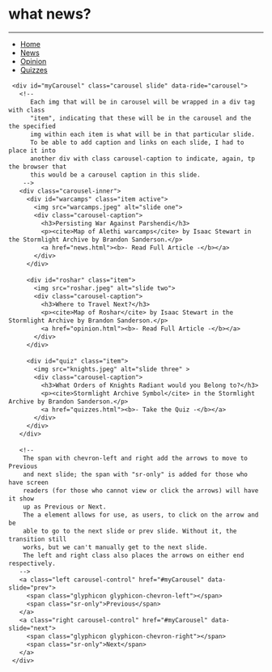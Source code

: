 <!-- -->
<!DOCTYPE html>
<html>
  <head>
    <meta charset="UTF-8">
    <title>Home</title>
    <link rel="stylesheet" href="home.css" type="text/css">
    <link rel="stylesheet" href="https://maxcdn.bootstrapcdn.com/bootstrap/3.4.1/css/bootstrap.min.css">
    <script src="https://ajax.googleapis.com/ajax/libs/jquery/3.5.1/jquery.min.js"></script>
    <script src="https://maxcdn.bootstrapcdn.com/bootstrap/3.4.1/js/bootstrap.min.js"></script>
  </head>
  <body>
    <!--
      Referenced How To W3 school to figure out how to set up navigation background
        https://www.w3schools.com/howto/howto_js_topnav.asp
      Found <hr /> to insert that thin line divide
        https://www.w3schools.com/howto/howto_css_portfolio_gallery.asp
    -->
    <h1 class="title">what news?</h1>
    <hr />
    <nav>
      <ul>
        <li><a href="index.html">Home</a></li>
        <li><a href="news.html">News</a></li>
        <li><a href="opinion.html">Opinion</a></li>
        <li><a href="quizzes.html">Quizzes</a></li>
      </ul>
    </nav>
    <!--
      Used Bootstrap carousel for the carousel requirement.
      Referenced and used code provided on Bootstrap W3 school
        https://www.w3schools.com/bootstrap/bootstrap_carousel.asp
      Referenced: https://getbootstrap.com/docs/4.0/components/carousel/
        Mainly to find another site that explained the way bootstrap carousel works.
    -->
    <!--
      Creates a div with a unique id for this carousel. This is useful especially
      if I decided to have more than one carousel.
      class 'carousel' specifies that this contains a carousel and slide brings
      in the sliding aspect that is provided. 'data-ride' allows for the animation
      of the Slide start when page loads.
      Note: I had to keep myCarousel as the id because I realized if I changed
      it, it disabled the manual transition..
     -->

     <div id="myCarousel" class="carousel slide" data-ride="carousel">
       <!--
          Each img that will be in carousel will be wrapped in a div tag with class
          "item", indicating that these will be in the carousel and the the specified
          img within each item is what will be in that particular slide.
          To be able to add caption and links on each slide, I had to place it into
          another div with class carousel-caption to indicate, again, tp the browser that
          this would be a carousel caption in this slide.
        -->
       <div class="carousel-inner">
         <div id="warcamps" class="item active">
           <img src="warcamps.jpeg" alt="slide one">
           <div class="carousel-caption">
             <h3>Persisting War Against Parshendi</h3>
             <p><cite>Map of Alethi warcamps</cite> by Isaac Stewart in the Stormlight Archive by Brandon Sanderson.</p>
             <a href="news.html"><b>- Read Full Article -</b></a>
           </div>
         </div>

         <div id="roshar" class="item">
           <img src="roshar.jpeg" alt="slide two">
           <div class="carousel-caption">
             <h3>Where to Travel Next?</h3>
             <p><cite>Map of Roshar</cite> by Isaac Stewart in the Stormlight Archive by Brandon Sanderson.</p>
             <a href="opinion.html"><b>- Read Full Article -</b></a>
           </div>
         </div>

         <div id="quiz" class="item">
           <img src="knights.jpeg" alt="slide three" >
           <div class="carousel-caption">
             <h3>What Orders of Knights Radiant would you Belong to?</h3>
             <p><cite>Stormlight Archive Symbol</cite> in the Stormlight Archive by Brandon Sanderson.</p>
             <a href="quizzes.html"><b>- Take the Quiz -</b></a>
           </div>
         </div>
       </div>

       <!--
        The span with chevron-left and right add the arrows to move to Previous
        and next slide; the span with "sr-only" is added for those who have screen
        readers (for those who cannot view or click the arrows) will have it show
        up as Previous or Next.
        The a element allows for use, as users, to click on the arrow and be
        able to go to the next slide or prev slide. Without it, the transition still
        works, but we can't manually get to the next slide.
        The left and right class also places the arrows on either end respectively.
       -->
       <a class="left carousel-control" href="#myCarousel" data-slide="prev">
         <span class="glyphicon glyphicon-chevron-left"></span>
         <span class="sr-only">Previous</span>
       </a>
       <a class="right carousel-control" href="#myCarousel" data-slide="next">
         <span class="glyphicon glyphicon-chevron-right"></span>
         <span class="sr-only">Next</span>
       </a>
     </div>
  </body>

</html>
